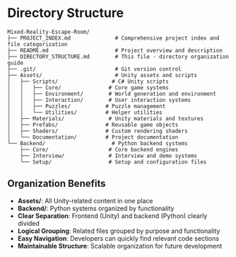 # Directory Structure

```
Mixed-Reality-Escape-Room/
├── PROJECT_INDEX.md              # Comprehensive project index and file categorization
├── README.md                     # Project overview and description
├── DIRECTORY_STRUCTURE.md        # This file - directory organization guide
├── .git/                         # Git version control
├── Assets/                       # Unity assets and scripts
│   ├── Scripts/                 # C# Unity scripts
│   │   ├── Core/               # Core game systems
│   │   ├── Environment/        # World generation and environment
│   │   ├── Interaction/        # User interaction systems
│   │   ├── Puzzles/           # Puzzle management
│   │   └── Utilities/         # Helper utilities
│   ├── Materials/              # Unity materials and textures
│   ├── Prefabs/               # Reusable game objects
│   ├── Shaders/               # Custom rendering shaders
│   └── Documentation/         # Project documentation
└── Backend/                     # Python backend systems
    ├── Core/                   # Core backend engines
    ├── Interview/              # Interview and demo systems
    └── Setup/                  # Setup and configuration files
```

## Organization Benefits

- **Assets/**: All Unity-related content in one place
- **Backend/**: Python systems organized by functionality
- **Clear Separation**: Frontend (Unity) and backend (Python) clearly divided
- **Logical Grouping**: Related files grouped by purpose and functionality
- **Easy Navigation**: Developers can quickly find relevant code sections
- **Maintainable Structure**: Scalable organization for future development

